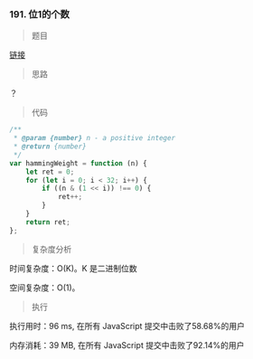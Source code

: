 ### 191. 位1的个数

> 题目

[链接](https://leetcode-cn.com/problems/number-of-1-bits/)

> 思路

？

> 代码

```js
/**
 * @param {number} n - a positive integer
 * @return {number}
 */
var hammingWeight = function (n) {
    let ret = 0;
    for (let i = 0; i < 32; i++) {
        if ((n & (1 << i)) !== 0) {
            ret++;
        }
    }
    return ret;
};
```

> 复杂度分析

时间复杂度：O(K)。K 是二进制位数

空间复杂度：O(1)。

> 执行

执行用时：96 ms, 在所有 JavaScript 提交中击败了58.68%的用户

内存消耗：39 MB, 在所有 JavaScript 提交中击败了92.14%的用户
